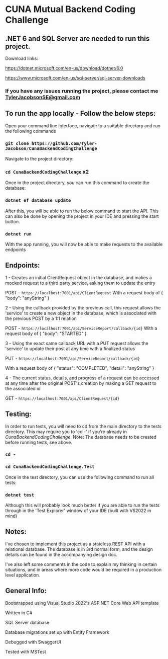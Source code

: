 # CUNA Mutual Backend Coding Challenge

## .NET 6 and SQL Server are needed to run this project.
Download links:

https://dotnet.microsoft.com/en-us/download/dotnet/6.0

https://www.microsoft.com/en-us/sql-server/sql-server-downloads

### If you have any issues running the project, please contact me TylerJacobsonSE@gmail.com

## To run the app locally - Follow the below steps:

Open your command line interface, navigate to a suitable directory and run the following commands

### `git clone https://github.com/Tyler-Jacobson/CunaBackendCodingChallenge`

Navigate to the project directory:
### `cd CunaBackendCodingChallenge` x2

Once in the project directory, you can run this command to create the database:

### `dotnet ef database update`

After this, you will be able to run the below command to start the API. This can also be done by opening the project in your IDE and pressing the start button.
### `dotnet run`
With the app running, you will now be able to make requests to the available endpoints

## Endpoints:

1 - Creates an initial ClientRequest object in the database, and makes a mocked request to a third party service, asking them to update the entry

POST - `https://localhost:7001/api/ClientRequest`
With a request body of 
{
  "body": "anyString"
}

2 - Using the callback provided by the previous call, this request allows the 'service' to create a new object in the database, which is associated with the previous POST by a 1:1 relation

POST - `https://localhost:7001/api/ServiceReport/callback/{id}`
With a request body of 
{
  "body": "STARTED"
}

3 - Using the exact same callback URL with a PUT request allows the 'service' to update their post at any time with a finalized status

PUT - `https://localhost:7001/api/ServiceReport/callback/{id}`

With a request body of 
{
  "status": "COMPLETED",
  "detail": "anyString"
}

4 - The current status, details, and progress of a request can be accessed at any time after the original POST's creation by making a GET request to the associated id

GET - `https://localhost:7001/api/ClientRequest/{id}`

## Testing:

In order to run tests, you will need to cd from the main directory to the tests directory. This may require you to 'cd -' if you're already in *CunaBackendCodingChallenge*. Note: The database needs to be created before running tests, see above.
### `cd -`
### `cd CunaBackendCodingChallenge.Test`

Once in the test directory, you can use the following command to run all tests:
### `dotnet test`
Although this will probably look much better if you are able to run the tests through in the 'Test Explorer' window of your IDE (built with VS2022 in mind)

## Notes:
I've chosen to implement this project as a stateless REST API with a relational database. The database is in 3rd normal form, and the design details can be found in the accompanying design doc.

I've also left some comments in the code to explain my thinking in certain situations, and in areas where more code would be required in a production level application.

## General Info:
Bootstrapped using Visual Studio 2022's ASP.NET Core Web API template

Written in C#

SQL Server database

Database migrations set up with Entity Framework

Debugged with SwaggerUI

Tested with MSTest
